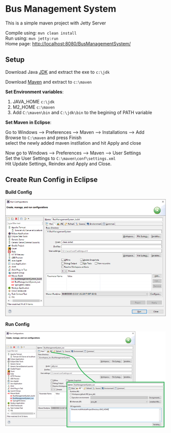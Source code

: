 # Bus Management System

This is a simple maven project with Jetty Server

Compile using: `mvn clean install`     
Run using: `mvn jetty:run`     
Home page: [http://localhost:8080/BusManagementSystem/](http://localhost:8080/BusManagementSystem/)

Setup
------

Download Java [JDK](https://download.oracle.com/otn-pub/java/jdk/8u201-b09/42970487e3af4f5aa5bca3f542482c60/jdk-8u201-windows-x64.exe) and extract the exe to `c:\jdk`   
 
Download [Maven](https://www-us.apache.org/dist/maven/maven-3/3.6.0/binaries/apache-maven-3.6.0-bin.zip) and extract to `c:\maven` 


**Set Environment variables**:   
1. JAVA_HOME `c:\jdk`
2. M2_HOME `c:\maven`
3. Add `C:\maven\bin` and `C:\jdk\bin` to the begining of PATH variable


**Set Maven in Eclipse**:
      
Go to Windows --> Preferences --> Maven --> Installations --> Add    
Browse to `C:\maven` and press Finish      
select the newly added maven instllation and hit Apply and close     

Now go to Windows --> Preferences --> Maven --> User Settings    
Set the User Settings to `C:\maven\conf\settings.xml`     
Hit Update Settings, Reindex and Apply and Close.   


Create Run Config in Eclipse
----------------------------

**Build Config**

   ![Build Config](./src/main/resources/build_config.png)


**Run Config**

   ![Run Config](./src/main/resources/run_config.png)
